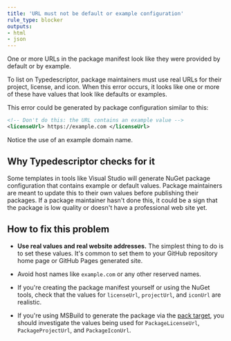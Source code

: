 ```yaml
---
title: 'URL must not be default or example configuration'
rule_type: blocker
outputs:
- html
- json
---
```


One or more URLs in the package manifest look like they were provided by default or by example.

To list on Typedescriptor, package maintainers must use real URLs for their project, license, and icon.  When this error occurs, it looks like one or more of these have values that look like defaults or examples.

This error could be generated by package configuration similar to this:

```xml
<!-- Don't do this: the URL contains an example value -->
<licenseUrl> https://example.com </licenseUrl>
```

Notice the use of an example domain name.

## Why Typedescriptor checks for it

Some templates in tools like Visual Studio will generate NuGet package configuration that contains example or default values.  Package maintainers are meant to update this to their own values before publishing their packages.  If a package maintainer hasn't done this, it could be a sign that the package is low quality or doesn't have a professional web site yet.

## How to fix this problem

* **Use real values and real website addresses.**   The simplest thing to do is to set these values.  It's common to set them to your GitHub repository home page or GitHub Pages generated site.

* Avoid host names like `example.com` or any other reserved names.

* If you're creating the package manifest yourself or using the NuGet tools, check that the values for `licenseUrl`, `projectUrl`, and `iconUrl` are realistic.

* If you're using MSBuild to generate the package via the [pack target][1], you should investigate the values being used for `PackageLicenseUrl`, `PackageProjectUrl`, and `PackageIconUrl`.

[1]: https://docs.microsoft.com/en-us/nuget/reference/msbuild-targets#pack-target
